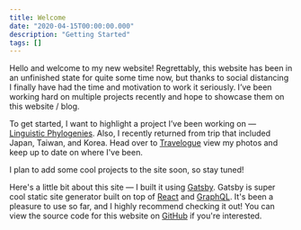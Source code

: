 ```yaml
---
title: Welcome
date: "2020-04-15T00:00:00.000"
description: "Getting Started"
tags: []
---
```


Hello and welcome to my new website! Regrettably, this website has been in an
unfinished state for quite some time now, but thanks to social distancing
I finally have had the time and motivation to work it seriously. I’ve been
working hard on multiple projects recently and hope to showcase them on
this website / blog.

To get started, I want to highlight a project I’ve been
working on — [Linguistic Phylogenies](/posts/linguistic-phylogenies).
Also, I recently returned from trip that included
Japan, Taiwan, and Korea. Head over to [Travelogue](/travelogue) view my photos
and keep up to date on where I've been.

I plan to add some cool projects to the site soon, so stay tuned!

Here's a little bit about this site — I built it
using [Gatsby](https://www.gatsbyjs.org/). Gatsby is super cool static site
generator built on top of [React](https://reactjs.org/) and
[GraphQL](https://graphql.org/). It's been a pleasure to use so far, and I
highly recommend checking it out! You can view the source code for this website
on [GitHub](https://github.com/csshen/cshen-site#readme) if you're interested.
